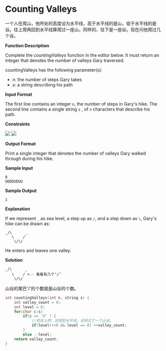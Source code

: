 # Counting Valleys

一个人在爬山，他所处的高度设为水平线，高于水平线的是山，低于水平线的是谷。往上爬再回到水平线算爬过一座山，同样的，往下是一座谷。现在问他爬过几个谷。


**Function Description**

Complete the  _countingValleys_  function in the editor below. It must return an integer that denotes the number of valleys Gary traversed.

countingValleys has the following parameter(s):

-   _n_: the number of steps Gary takes
-   _s_: a string describing his path

**Input Format**

The first line contains an integer  `n`, the number of steps in Gary's hike.
The second line contains a single string `s` , of `n` characters that describe his path.

**Constraints**

<img src="http://latex.codecogs.com/gif.latex?2\leq n\leq10^6" border="0"/>

<img src="http://latex.codecogs.com/gif.latex?s[i]\in U,D" border="0"/>

**Output Format**

Print a single integer that denotes the number of valleys Gary walked through during his hike.

**Sample Input**

```
8
UDDDUDUU
```

**Sample Output**

```
1
```

**Explanation**

If we represent  `_`  as sea level, a step up as  `/`, and a step down as  `\`, Gary's hike can be drawn as:

```
_/\      _
   \    /
    \/\/
```

He enters and leaves one valley.

**Solution**

```
_/\      _
   \    / <-- 看看有几个‘/’
    \/\/
```

山谷的尾巴'/'的个数就是山谷的个数。

```c
int countingValleys(int n, string s) {
    int valley_count = 0;
    int level = 0;
    for(char c:s)
        if(c == 'U' ) {
	        //若往上爬，且爬到水平线，说明过了一个山谷。
            if(level++<0 && level == 0) ++valley_count;
        }
        else --level;
    return valley_count;
}
```
